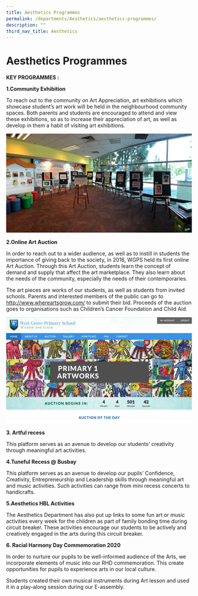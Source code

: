 ```yaml
---
title: Aesthetics Programmes
permalink: /departments/Aesthetics/aesthetics-programmes/
description: ""
third_nav_title: Aesthetics
---
```

# Aesthetics Programmes

**KEY PROGRAMMES :**

**1.Community Exhibition**

To reach out to the community on Art Appreciation, art exhibitions which showcase student’s art work will be held in the neighbourhood community spaces. Both parents and students are encouraged to attend and view these exhibitions, so as to increase their appreciation of art, as well as develop in them a habit of visiting art exhibitions.

![](/images/Until%202022_Pictures/P1.jpg)

**2.Online Art Auction**

In order to reach out to a wider audience, as well as to instill in students the importance of giving back to the society, in 2016, WGPS held its first online Art Auction. Through this Art Auction, students learn the concept of demand and supply that affect the art marketplace. They also learn about the needs of the community, especially the needs of their contemporaries.

The art pieces are works of our students, as well as students from invited schools. Parents and interested members of the public can go to http://www.whereartsgrow.com/ to submit their bid. Proceeds of the auction goes to organisations such as Children’s Cancer Foundation and Child Aid.

![](/images/Until%202022_Pictures/p2.png)

**3. Artful recess**

This platform serves as an avenue to develop our students’ creativity through meaningful art activities.

**4.Tuneful Recess @ Busbay**

This platform serves as an avenue to develop our pupils’ Confidence, Creativity, Entrepreneurship and Leadership skills through meaningful art and music activities. Such activities can range from mini recess concerts to handicrafts.
		 
**5.Aesthetics HBL Activities**

The Aesthetics Department has also put up links to some fun art or music activities every week for the children as part of family bonding time during circuit breaker. These activities encourage our students to be actively and creatively engaged in the arts during this circuit breaker.  

**6. Racial Harmony Day Commemoration 2020**

In order to nurture our pupils to be well-informed audience of the Arts, we incorporate elements of music into our RHD commemoration. This create opportunities for pupils to experience arts in our local culture.

Students created their own musical instruments during Art lesson and used it in a play-along session during our E-assembly.

